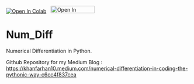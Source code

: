 [![Open In Colab](https://colab.research.google.com/assets/colab-badge.svg)](https://colab.research.google.com/github/khanfarhan10/Num_Diff/blob/main/NumericalDifferentiationFinalNB.ipynb)
&nbsp;
<a href="https://khanfarhan10.medium.com/numerical-differentiation-in-coding-the-pythonic-way-c6cc4f837cea"><img src="https://i.imgur.com/ftcq0w4.png" alt="Open In Medium" height="20" width="120"></a>

# Num_Diff
Numerical Differentiation in Python.

Github Repository for my Medium Blog : https://khanfarhan10.medium.com/numerical-differentiation-in-coding-the-pythonic-way-c6cc4f837cea
